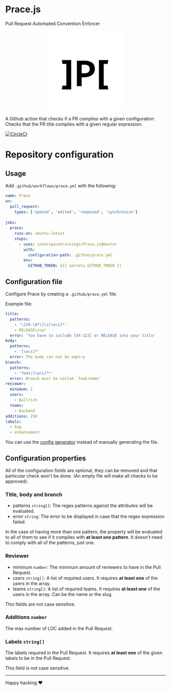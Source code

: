 # Prace.js

Pull Request Automated Convention Enforcer

<p align="center"> 
<img src="media/prace-logo.png" width="250"  height="250">
<!--img src="https://raw.githubusercontent.com/innerspacetrainings/Prace.js/master/media/prace-logo.png" width="250"  height="250"-->
</p>

A Github action that checks if a PR complies with a given configuration
Checks that the PR title complies with a given regular expression.

[![CircleCI](https://circleci.com/gh/innerspacetrainings/Prace.js.svg?style=svg&circle-token=b65ff8f34c4b5bfd19e6a3ab17b3ece352e25b73)](https://circleci.com/gh/innerspacetrainings/Prace.js)

# Repository configuration

## Usage

Add `.github/workflows/prace.yml` with the following:

```yml
name: Prace
on:
  pull_request:
    types: ['opened', 'edited', 'reopened', 'synchronize']

jobs:
  prace:
    runs-on: ubuntu-latest
    steps:
      - uses: innerspacetrainings/Prace.js@master
        with:
          configuration-path: .github/prace.yml
        env:
          GITHUB_TOKEN: ${{ secrets.GITHUB_TOKEN }}
```

## Configuration file

Configure Prace by creating a `.github/prace.yml` file.

Example file:

```yml
title:
  patterns:
    - '\[XX-\d*\]\s[\w\s]*'
    - RELEASE\s\w*
  error: 'You have to include [XX-123] or RELEASE into your title'
body:
  patterns:
    - '[\w\s]*'
  error: The body can not be emptry
branch:
  patterns:
    - 'feat/[\w\s]**'
  error: Branch must be called `feat/name`
reviewer:
  minimum: 1
  users:
    - Bullrich
  teams:
    - backend
additions: 256
labels:
  - bug
  - enhancement
```

You can use the [config generator](https://innerspacetrainings.github.io/Prace.js/) instead of manually generating the file.

## Configuration properties

All of the configuration fields are optional, they can be removed and that particular check won't be done. 
(An empty file will make all checks to be approved).

### Title, body and branch
- patterns `string[]`: The regex patterns against the attributes will be evaluated.
- error `string`: The error to be displayed in case that the regex expression failed.

In the case of having more than one pattern, the property will be evaluated to all of them to see if it complies with 
**at least one pattern**. It doesn't need to comply with all of the patterns, just one.

### Reviewer
- minimum `number`: The minimum amount of reviewers to have in the Pull Request.
- users `string[]`: A list of required users. It requires **at least one** of the users in the array.
- teams `string[]`: A list of required teams. It requires **at least one** of the users in the array. Can be the name or the slug.

This fields are not case sensitive.

### Additions `number`

The max number of LOC added in the Pull Request.

### Labels `string[]`
The labels required in the Pull Request. It requires **at least one** of the given labels to be in the Pull Request.

This field is not case sensitive.

---
Happy hacking ❤
